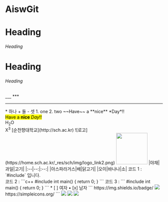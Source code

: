 # AiswGit

<!-- 주석 -->
<!-- heading -->
# Heading
###### Heading
<h1>Heading</h1>
<h6>Heading</h6>
<!-- 수평가로줄 -->
___
***
<hr>
<!-- 목차 -->
* 하나
+ 둘
- 셋
1. one
2. two
<!-- 글자효과 -->
~~Have~~ a **nice** *Day*!! <br>
<mark>Have a <b>nice</b> <i>Day</i>!!</mark> <br>
H<sub>2</sub>O<br>
X<sup>3</sup>
<!-- 링크 -->
[순천향대학교](http://sch.ac.kr)
<!-- 이미지 -->
![로고](https://home.sch.ac.kr/_res/sch/img/logo_link2.png)
<img src="https://home.sch.ac.kr/_res/sch/img/logo_link2.png" width="100px"></img>
<!-- 표 -->
|야채|과일|고기|
|:--|--:|:--:|
|아스파라거스|배|닭고기|
|오이|바나나|소|
<!-- 코드 -->
코드 1 : `#include<iostream>` 입니다.<br>
코드 2 :
```c++
#include<iostream>
int main()
{
return 0;
}
```
코드 3 :
```
#include<iostream>
int main()
{
return 0;
}
```
<!-- 체크박스 -->
* [ ] 여자
• [x] 남자
<!-- https://img.shields.io, https://simpleicons.org/ -->
```
https://img.shields.io/badge/
<img src="https://img.shields.io/badge/{ 뱃 지 이 름 }-{ 뱃 지 색 깔 }?style={ 뱃 지 스 타 일 }&logo={ 로고이
름}&logoColor={로고색깔}"/>
https://simpleicons.org/
```
<img src="https://img.shields.io/badge/Github-181717?style=flat-square&logo=Github&logoColor=
white"/>
<img src="https://img.shields.io/badge/python-3776AB?style=plastic&logo=python&logoColor=red"/>
<img src="https://img.shields.io/badge/any_text-you_like-F09820"/>
